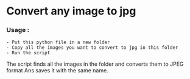 # Convert any image to jpg

### Usage :
    - Put this python file in a new folder
    - Copy all the images you want to convert to jpg in this folder
    - Run the script

The script finds all the images in the folder and converts them to JPEG format
Ans saves it with the same name. 
